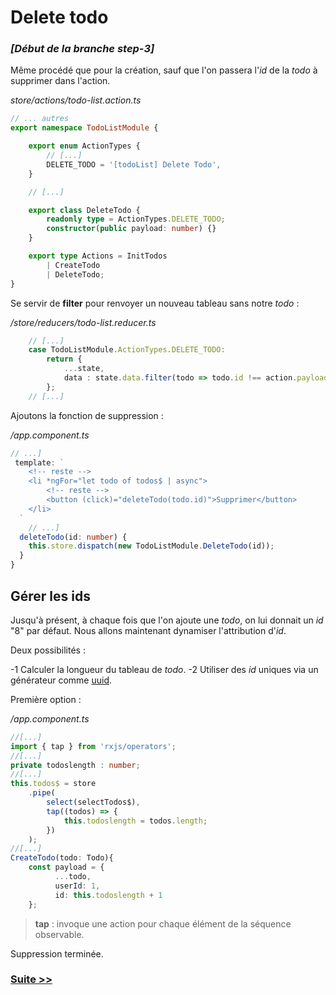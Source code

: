 
# Delete todo

### *[Début de la branche step-3]*


Même procédé que pour la création, sauf que  l'on passera l'*id* de la *todo* à supprimer dans l'action.

*store/actions/todo-list.action.ts*
```typescript
// ... autres
export namespace TodoListModule {

    export enum ActionTypes {
        // [...]
        DELETE_TODO = '[todoList] Delete Todo',
    }

	// [...]

    export class DeleteTodo {
        readonly type = ActionTypes.DELETE_TODO;
        constructor(public payload: number) {}
    }

    export type Actions = InitTodos
        | CreateTodo
        | DeleteTodo;
}
```
Se servir de **filter** pour renvoyer un nouveau tableau sans notre *todo* :

*/store/reducers/todo-list.reducer.ts*
```typescript
	// [...]
    case TodoListModule.ActionTypes.DELETE_TODO:
        return {
            ...state,
            data : state.data.filter(todo => todo.id !== action.payload)
        };
	// [...]
```
Ajoutons la fonction de suppression :

*/app.component.ts*
```typescript
// ...]
 template: `
    <!-- reste -->
	<li *ngFor="let todo of todos$ | async">
		<!-- reste -->
		<button (click)="deleteTodo(todo.id)">Supprimer</button>
	</li>
  `
    // ...]
  deleteTodo(id: number) {
    this.store.dispatch(new TodoListModule.DeleteTodo(id));
  }
}
```

## Gérer les ids

Jusqu'à présent, à chaque fois que l'on ajoute une *todo*, on lui donnait un *id* "8" par défaut. Nous allons maintenant dynamiser l'attribution d'*id*.

Deux possibilités : 

-1 Calculer la longueur du tableau de *todo*.
-2 Utiliser des *id* uniques via un générateur comme [uuid](https://www.npmjs.com/package/uuid).

Première option :

*/app.component.ts*
```typescript
//[...]
import { tap } from 'rxjs/operators';
//[...]
private todoslength : number;
//[...]
this.todos$ = store
	.pipe(
		select(selectTodos$),
		tap((todos) => {
			this.todoslength = todos.length;
		})
	);
//[...]
CreateTodo(todo: Todo){
	const payload = {
		  ...todo,
		  userId: 1,
		  id: this.todoslength + 1
	};
```
>**tap** : invoque une action pour chaque élément de la séquence observable.

Suppression terminée.

### [Suite >>](https://github.com/fausfore/ngrx-french-guide/blob/master/documentations/step-4.md)

<!--stackedit_data:
eyJoaXN0b3J5IjpbMjYzOTgwNCwyMTc1Nzc1MjJdfQ==
-->
